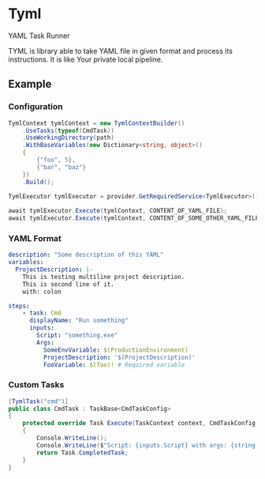 # Tyml
YAML Task Runner

TYML is library able to take YAML file in given format and process its instructions. It is like Your private local pipeline.

## Example

### Configuration
```c#
TymlContext tymlContext = new TymlContextBuilder()
    .UseTasks(typeof(CmdTask))
    .UseWorkingDirectory(path)
    .WithBaseVariables(new Dictionary<string, object>()
    {
        {"foo", 5},
        {"bar", "baz"}
    })
    .Build();
    
TymlExecutor tymlExecutor = provider.GetRequiredService<TymlExecutor>();

await tymlExecutor.Execute(tymlContext, CONTENT_OF_YAML_FILE);
await tymlExecutor.Execute(tymlContext, CONTENT_OF_SOME_OTHER_YAML_FILE);
```

### YAML Format
```yaml
description: "Some description of this YAML"
variables:
  ProjectDescription: |-
    This is testing multiline project description.
    This is second line of it.
    with: colon

steps:
    - task: Cmd
      displayName: "Run something"
      inputs:
        Script: "something.exe"
        Args:
          SomeEnvVariable: $(ProductionEnvironment)
          ProjectDescription: '$(ProjectDescription)'
          FooVariable: $(foo)! # Required variable
```

### Custom Tasks
```c#
[TymlTask("cmd")]
public class CmdTask : TaskBase<CmdTaskConfig>
{
    protected override Task Execute(TaskContext context, CmdTaskConfig inputs)
    {
        Console.WriteLine();
        Console.WriteLine($"Script: {inputs.Script} with args: {string.Join("; ", inputs.Args.Select(entry => entry.Key + ":" + entry.Value))}");
        return Task.CompletedTask;
    }
}
```
